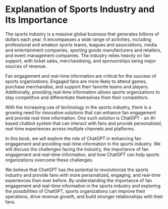 Explanation of Sports Industry and Its Importance
===============================================================

The sports industry is a massive global business that generates billions of dollars each year. It encompasses a wide range of activities, including professional and amateur sports teams, leagues and associations, media and entertainment companies, sporting goods manufacturers and retailers, and event management companies. The industry relies heavily on fan support, with ticket sales, merchandising, and sponsorships being major sources of revenue.

Fan engagement and real-time information are critical for the success of sports organizations. Engaged fans are more likely to attend games, purchase merchandise, and support their favorite teams and players. Additionally, providing real-time information allows sports organizations to stay competitive and differentiate themselves from their competitors.

With the increasing use of technology in the sports industry, there is a growing need for innovative solutions that can enhance fan engagement and provide real-time information. One such solution is ChatGPT - an AI-based chatbot system that can interact with fans and provide personalized, real-time experiences across multiple channels and platforms.

In this book, we will explore the role of ChatGPT in enhancing fan engagement and providing real-time information in the sports industry. We will discuss the challenges facing the industry, the importance of fan engagement and real-time information, and how ChatGPT can help sports organizations overcome these challenges.

We believe that ChatGPT has the potential to revolutionize the sports industry and provide fans with more personalized, engaging, and real-time experiences than ever before. By understanding the importance of fan engagement and real-time information in the sports industry and exploring the possibilities of ChatGPT, sports organizations can improve their operations, drive revenue growth, and build stronger relationships with their fans.
